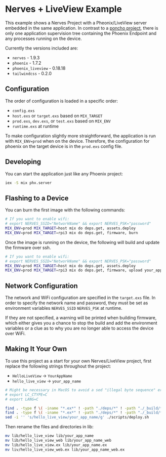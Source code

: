 Nerves + LiveView Example
===

This example shows a Nerves Project with a Pheonix/LiveView server embedded in the same application.  In contrast to
a [poncho project](https://embedded-elixir.com/post/2017-05-19-poncho-projects/), there is only one application
supervision tree containing the Phoenix Endpoint and any processes running on the device.

Currently the versions included are:

* `nerves`  - 1.9.3
* `phoenix`  - 1.7.2
* `phoenix_liveview` - 0.18.18
* `tailwindcss` - 0.2.0


Configuration
---

The order of configuration is loaded in a specific order:

* `config.exs`
* `host.exs` or `target.exs`  based on `MIX_TARGET`
* `prod.exs`, `dev.exs`, or `test.exs` based on `MIX_ENV`
* `runtime.exs` at runtime

To make configuration slightly more straightforward, the application is run 
with `MIX_ENV=prod` when on the device.  Therefore, the configuration for
phoenix on the target device is in the `prod.exs` config file.


Developing
---

You can start the application just like any Phoenix project:

```bash
iex -S mix phx.server
```


Flashing to a Device
---

You can burn the first image with the following commands:

```bash
# If you want to enable wifi:
# export NERVES_SSID="NetworkName" && export NERVES_PSK="password"
MIX_ENV=prod MIX_TARGET=host mix do deps.get, assets.deploy
MIX_ENV=prod MIX_TARGET=rpi3 mix do deps.get, firmware, burn
```

Once the image is running on the device, the following will build and update the firmware
over ssh.

```bash
# If you want to enable wifi:
# export NERVES_SSID="NetworkName" && export NERVES_PSK="password"
MIX_ENV=prod MIX_TARGET=host mix do deps.get, assets.deploy
MIX_ENV=prod MIX_TARGET=rpi3 mix do deps.get, firmware, upload your_app_name.local
```


Network Configuration
---

The network and WiFi configuration are specified in the `target.exs` file.  In order to
specify the network name and password, they must be set as environment variables `NERVES_SSID`
`NERVES_PSK` at runtime.

If they are not specified, a warning will be printed when building firmware, which either
gives you a chance to stop the build and add the environment variables or a clue as to 
why you are no longer able to access the device over WiFi.


Making It Your Own
---

To use this project as a start for your own Nerves/LiveView project, first replace the following strings throughout the project:

* `HelloLiveView` -> `YourAppName`
* `hello_live_view` -> `your_app_name`

```bash
# Might be necessary in MacOS to avoid a sed "illegal byte sequence" error
# export LC_CTYPE=C 
# export LANG=C

find . -type f \( -iname "*.ex*" ! -path "./deps/*" ! -path "./_build/*" \) -print0 | xargs -0 sed -i '' -e 's/HelloLiveView/YourAppName/g'
find . -type f \( -iname "*.ex*" ! -path "./deps/*" ! -path "./_build/*" \) -print0 | xargs -0 sed -i '' -e 's/hello_live_view/your_app_name/g'
sed -i '' 's/hello_live_view/your_app_name/g' ./scripts/deploy.sh
```

Then rename the files and directories in lib:

```bash
mv lib/hello_live_view lib/your_app_name
mv lib/hello_live_view_web lib/your_app_name_web
mv lib/hello_live_view.ex lib/your_app_name.ex
mv liv/hello_live_view_web.ex lib/your_app_name_web.ex
```

